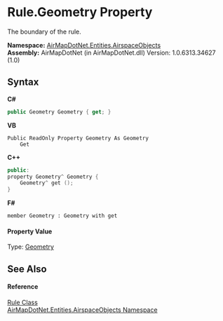 # Rule.Geometry Property 
 

The boundary of the rule.

**Namespace:**&nbsp;<a href="N_AirMapDotNet_Entities_AirspaceObjects">AirMapDotNet.Entities.AirspaceObjects</a><br />**Assembly:**&nbsp;AirMapDotNet (in AirMapDotNet.dll) Version: 1.0.6313.34627 (1.0)

## Syntax

**C#**<br />
``` C#
public Geometry Geometry { get; }
```

**VB**<br />
``` VB
Public ReadOnly Property Geometry As Geometry
	Get
```

**C++**<br />
``` C++
public:
property Geometry^ Geometry {
	Geometry^ get ();
}
```

**F#**<br />
``` F#
member Geometry : Geometry with get

```


#### Property Value
Type: <a href="T_AirMapDotNet_Entities_GeoJSON_Geometry">Geometry</a>

## See Also


#### Reference
<a href="T_AirMapDotNet_Entities_AirspaceObjects_Rule">Rule Class</a><br /><a href="N_AirMapDotNet_Entities_AirspaceObjects">AirMapDotNet.Entities.AirspaceObjects Namespace</a><br />